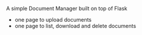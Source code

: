 A simple Document Manager built on top of Flask

- one page to upload documents
- one page to list, download and delete documents